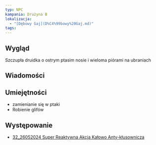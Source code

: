 ```yaml
---
typ: NPC
kampania: Drużyna B
lokalizacja:
  - "[Dębowy Gaj](D%C4%99bowy%20Gaj.md)"
tags: 
---
```


## Wygląd
Szczupła druidka o ostrym ptasim nosie i wieloma piórami na ubraniach

## Wiadomości

## Umiejętności
- zamienianie się w ptaki
- Robienie glifów

## Występowanie
- [32_26052024 Super Reaktywna Akcja Kałowo Anty-kłusownicza](../sesje/32_26052024%20Super%20Reaktywna%20Akcja%20Ka%C5%82owo%20Anty-k%C5%82usownicza.md)





